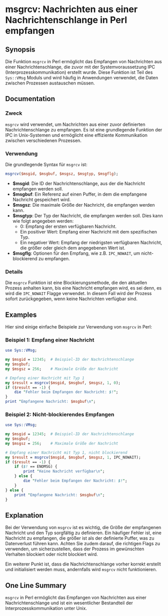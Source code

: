 <!--
Meta Description: # msgrcv: Nachrichten aus einer Nachrichtenschlange in Perl empfangen ## Synopsis Die Funktion `msgrcv` in Perl ermöglicht das Empfangen von Nachricht...
Meta Keywords: der, die, nachricht, empfangen, msgrcv
-->

# msgrcv: Nachrichten aus einer Nachrichtenschlange in Perl empfangen

## Synopsis
Die Funktion `msgrcv` in Perl ermöglicht das Empfangen von Nachrichten aus einer Nachrichtenschlange, die zuvor mit der Systemvoraussetzung IPC (Interprozesskommunikation) erstellt wurde. Diese Funktion ist Teil des `Sys::VMsg` Moduls und wird häufig in Anwendungen verwendet, die Daten zwischen Prozessen austauschen müssen.

## Documentation
### Zweck
`msgrcv` wird verwendet, um Nachrichten aus einer zuvor definierten Nachrichtenschlange zu empfangen. Es ist eine grundlegende Funktion der IPC in Unix-Systemen und ermöglicht eine effiziente Kommunikation zwischen verschiedenen Prozessen.

### Verwendung
Die grundlegende Syntax für `msgrcv` ist:

```perl
msgrcv($msgid, $msgbuf, $msgsz, $msgtyp, $msgflg);
```

- **$msgid**: Die ID der Nachrichtenschlange, aus der die Nachricht empfangen werden soll.
- **$msgbuf**: Ein Referenz auf einen Puffer, in dem die empfangene Nachricht gespeichert wird.
- **$msgsz**: Die maximale Größe der Nachricht, die empfangen werden kann.
- **$msgtyp**: Der Typ der Nachricht, die empfangen werden soll. Dies kann wie folgt angegeben werden:
  - 0: Empfang der ersten verfügbaren Nachricht.
  - Ein positiver Wert: Empfang einer Nachricht mit dem spezifischen Typ.
  - Ein negativer Wert: Empfang der niedrigsten verfügbaren Nachricht, die größer oder gleich dem angegebenen Wert ist.
- **$msgflg**: Optionen für den Empfang, wie z.B. `IPC_NOWAIT`, um nicht-blockierend zu empfangen.

### Details
Die `msgrcv` Funktion ist eine Blockierungsmethode, die den aktuellen Prozess anhalten kann, bis eine Nachricht empfangen wird, es sei denn, es wird die `IPC_NOWAIT` Flagge verwendet. In diesem Fall wird der Prozess sofort zurückgegeben, wenn keine Nachrichten verfügbar sind. 

## Examples
Hier sind einige einfache Beispiele zur Verwendung von `msgrcv` in Perl:

### Beispiel 1: Empfang einer Nachricht
```perl
use Sys::VMsg;

my $msgid = 12345;  # Beispiel-ID der Nachrichtenschlange
my $msgbuf;
my $msgsz = 256;    # Maximale Größe der Nachricht

# Empfang einer Nachricht mit Typ 1
my $result = msgrcv($msgid, $msgbuf, $msgsz, 1, 0);
if ($result == -1) {
    die "Fehler beim Empfangen der Nachricht: $!";
}
print "Empfangene Nachricht: $msgbuf\n";
```

### Beispiel 2: Nicht-blockierendes Empfangen
```perl
use Sys::VMsg;

my $msgid = 12345;  # Beispiel-ID der Nachrichtenschlange
my $msgbuf;
my $msgsz = 256;    # Maximale Größe der Nachricht

# Empfang einer Nachricht mit Typ 1, nicht blockierend
my $result = msgrcv($msgid, $msgbuf, $msgsz, 1, IPC_NOWAIT);
if ($result == -1) {
    if ($! == ENOMSG) {
        print "Keine Nachricht verfügbar\n";
    } else {
        die "Fehler beim Empfangen der Nachricht: $!";
    }
} else {
    print "Empfangene Nachricht: $msgbuf\n";
}
```

## Explanation
Bei der Verwendung von `msgrcv` ist es wichtig, die Größe der empfangenen Nachricht und den Typ sorgfältig zu definieren. Ein häufiger Fehler ist, eine Nachricht zu empfangen, die größer ist als der definierte Puffer, was zu Datenverlust führen kann. Achten Sie zudem darauf, die richtigen Flags zu verwenden, um sicherzustellen, dass der Prozess im gewünschten Verhalten blockiert oder nicht blockiert wird. 

Ein weiterer Punkt ist, dass die Nachrichtenschlange vorher korrekt erstellt und initialisiert werden muss, andernfalls wird `msgrcv` nicht funktionieren.

## One Line Summary
`msgrcv` in Perl ermöglicht das Empfangen von Nachrichten aus einer Nachrichtenschlange und ist ein wesentlicher Bestandteil der Interprozesskommunikation unter Unix.